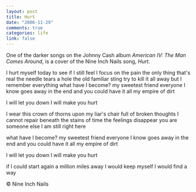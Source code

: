 ```yaml
--- 
layout: post
title: Hurt
date: "2006-11-29"
comments: true
categories: life
link: false
---
```

One of the darker songs on the Johnny Cash album <i>American IV: The Man Comes Around</i>, is a cover of the Nine Inch Nails song, <i>Hurt</i>.

I hurt myself today
to see if I still feel
I focus on the pain
the only thing that's real
the needle tears a hole
the old familiar sting
try to kill it all away
but I remember everything
what have I become?
my sweetest friend
everyone I know
goes away in the end
and you could have it all
my empire of dirt

I will let you down
I will make you hurt

I wear this crown of thorns
upon my liar's chair
full of broken thoughts
I cannot repair
beneath the stains of time
the feelings disappear
you are someone else
I am still right here

what have I become?
my sweetest friend
everyone I know
goes away in the end
and you could have it all
my empire of dirt

I will let you down
I will make you hurt

if I could start again
a million miles away
I would keep myself
I would find a way

© Nine Inch Nails
